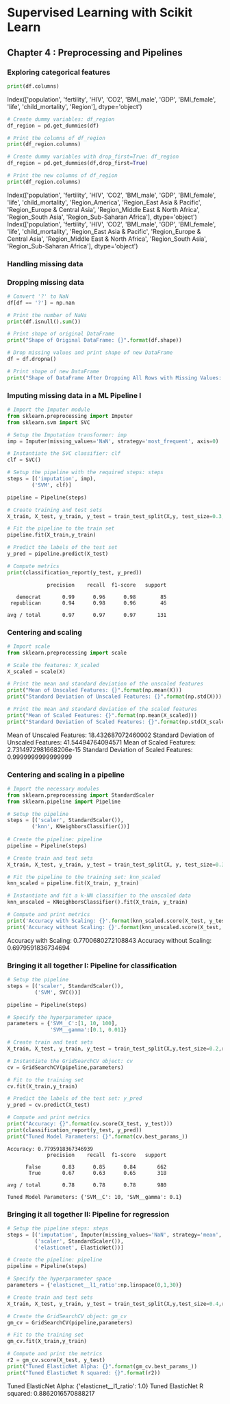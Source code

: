 # Supervised Learning with Scikit Learn

## Chapter 4 : Preprocessing and Pipelines

### Exploring categorical features
```python
print(df.columns)
```
Index(['population', 'fertility', 'HIV', 'CO2', 'BMI_male', 'GDP',
       'BMI_female', 'life', 'child_mortality', 'Region'],
      dtype='object')
```python
# Create dummy variables: df_region
df_region = pd.get_dummies(df)

# Print the columns of df_region
print(df_region.columns)

# Create dummy variables with drop_first=True: df_region
df_region = pd.get_dummies(df,drop_first=True)

# Print the new columns of df_region
print(df_region.columns)
```
Index(['population', 'fertility', 'HIV', 'CO2', 'BMI_male', 'GDP',
       'BMI_female', 'life', 'child_mortality', 'Region_America',
       'Region_East Asia & Pacific', 'Region_Europe & Central Asia',
       'Region_Middle East & North Africa', 'Region_South Asia',
       'Region_Sub-Saharan Africa'],
      dtype='object')
Index(['population', 'fertility', 'HIV', 'CO2', 'BMI_male', 'GDP',
       'BMI_female', 'life', 'child_mortality', 'Region_East Asia & Pacific',
       'Region_Europe & Central Asia', 'Region_Middle East & North Africa',
       'Region_South Asia', 'Region_Sub-Saharan Africa'],
      dtype='object')


### Handling missing data

### Dropping missing data
```python
# Convert '?' to NaN
df[df == '?'] = np.nan

# Print the number of NaNs
print(df.isnull().sum())

# Print shape of original DataFrame
print("Shape of Original DataFrame: {}".format(df.shape))

# Drop missing values and print shape of new DataFrame
df = df.dropna()

# Print shape of new DataFrame
print("Shape of DataFrame After Dropping All Rows with Missing Values: {}".format(df.shape))
```

### Imputing missing data in a ML Pipeline I
```python
# Import the Imputer module
from sklearn.preprocessing import Imputer
from sklearn.svm import SVC

# Setup the Imputation transformer: imp
imp = Imputer(missing_values='NaN', strategy='most_frequent', axis=0)

# Instantiate the SVC classifier: clf
clf = SVC()

# Setup the pipeline with the required steps: steps
steps = [('imputation', imp),
        ('SVM', clf)]

```
```python
pipeline = Pipeline(steps)

# Create training and test sets
X_train, X_test, y_train, y_test = train_test_split(X,y, test_size=0.3,random_state=42)

# Fit the pipeline to the train set
pipeline.fit(X_train,y_train)

# Predict the labels of the test set
y_pred = pipeline.predict(X_test)

# Compute metrics
print(classification_report(y_test, y_pred))
```
                 precision    recall  f1-score   support
    
       democrat       0.99      0.96      0.98        85
     republican       0.94      0.98      0.96        46
    
    avg / total       0.97      0.97      0.97       131

### Centering and scaling

```python
# Import scale
from sklearn.preprocessing import scale

# Scale the features: X_scaled
X_scaled = scale(X)

# Print the mean and standard deviation of the unscaled features
print("Mean of Unscaled Features: {}".format(np.mean(X))) 
print("Standard Deviation of Unscaled Features: {}".format(np.std(X)))

# Print the mean and standard deviation of the scaled features
print("Mean of Scaled Features: {}".format(np.mean(X_scaled))) 
print("Standard Deviation of Scaled Features: {}".format(np.std(X_scaled)))
```
Mean of Unscaled Features: 18.432687072460002
Standard Deviation of Unscaled Features: 41.54494764094571
Mean of Scaled Features: 2.7314972981668206e-15
Standard Deviation of Scaled Features: 0.9999999999999999


### Centering and scaling in a pipeline
```python
# Import the necessary modules
from sklearn.preprocessing import StandardScaler
from sklearn.pipeline import Pipeline

# Setup the pipeline
steps = [('scaler', StandardScaler()),
        ('knn', KNeighborsClassifier())]
        
# Create the pipeline: pipeline
pipeline = Pipeline(steps)

# Create train and test sets
X_train, X_test, y_train, y_test = train_test_split(X, y, test_size=0.3, random_state=42)

# Fit the pipeline to the training set: knn_scaled
knn_scaled = pipeline.fit(X_train, y_train)

# Instantiate and fit a k-NN classifier to the unscaled data
knn_unscaled = KNeighborsClassifier().fit(X_train, y_train)

# Compute and print metrics
print('Accuracy with Scaling: {}'.format(knn_scaled.score(X_test, y_test)))
print('Accuracy without Scaling: {}'.format(knn_unscaled.score(X_test, y_test)))

```

Accuracy with Scaling: 0.7700680272108843
Accuracy without Scaling: 0.6979591836734694

### Bringing it all together I: Pipeline for classification

```python
# Setup the pipeline
steps = [('scaler', StandardScaler()),
         ('SVM', SVC())]

pipeline = Pipeline(steps)

# Specify the hyperparameter space
parameters = {'SVM__C':[1, 10, 100],
              'SVM__gamma':[0.1, 0.01]}

# Create train and test sets
X_train, X_test, y_train, y_test = train_test_split(X,y,test_size=0.2,random_state=21)

# Instantiate the GridSearchCV object: cv
cv = GridSearchCV(pipeline,parameters)

# Fit to the training set
cv.fit(X_train,y_train)

# Predict the labels of the test set: y_pred
y_pred = cv.predict(X_test)

# Compute and print metrics
print("Accuracy: {}".format(cv.score(X_test, y_test)))
print(classification_report(y_test, y_pred))
print("Tuned Model Parameters: {}".format(cv.best_params_))

```
    Accuracy: 0.7795918367346939
                 precision    recall  f1-score   support
    
          False       0.83      0.85      0.84       662
           True       0.67      0.63      0.65       318
    
    avg / total       0.78      0.78      0.78       980
    
    Tuned Model Parameters: {'SVM__C': 10, 'SVM__gamma': 0.1}
    
### Bringing it all together II: Pipeline for regression
```python
# Setup the pipeline steps: steps
steps = [('imputation', Imputer(missing_values='NaN', strategy='mean', axis=0)),
         ('scaler', StandardScaler()),
         ('elasticnet', ElasticNet())]

# Create the pipeline: pipeline 
pipeline = Pipeline(steps)

# Specify the hyperparameter space
parameters = {'elasticnet__l1_ratio':np.linspace(0,1,30)}

# Create train and test sets
X_train, X_test, y_train, y_test = train_test_split(X,y,test_size=0.4,random_state=42)

# Create the GridSearchCV object: gm_cv
gm_cv = GridSearchCV(pipeline,parameters)

# Fit to the training set
gm_cv.fit(X_train,y_train)

# Compute and print the metrics
r2 = gm_cv.score(X_test, y_test)
print("Tuned ElasticNet Alpha: {}".format(gm_cv.best_params_))
print("Tuned ElasticNet R squared: {}".format(r2))

```
Tuned ElasticNet Alpha: {'elasticnet__l1_ratio': 1.0}
Tuned ElasticNet R squared: 0.8862016570888217
